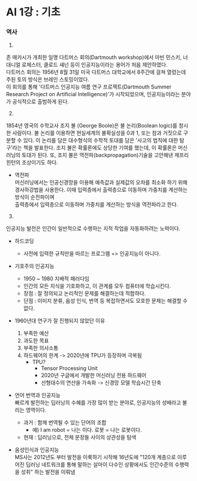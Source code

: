 # AI 1강 : 기초

### 역사
1.  
존 매카시가 개최한 일명 다트머스 회의(Dartmouth workshop)에서 마빈 민스키, 너대니얼 로체스터, 클로드 섀넌 등이 인공지능이라는 용어가 처음 제안하였다.  
다트머스 회의는 1956년 8월 31일 미국 다트머스 대학교에서 8주간에 걸쳐 열렸는데 주된 토의 방식은 브레인 스토밍이었다.  
이 회의를 통해 '다트머스 인공지능 여름 연구 프로젝트(Dartmouth Summer Research Project on Artificial Intelligence)'가 시작되었으며, 인공지능이라는 분야가 공식적으로 출범하게 된다.

2.  
1854년 영국의 수학교사 조지 불 (George Boole)은 불 논리(Boolean logic)를 창시한 사람이다.
불 논리를 이용하면 현실세계의 불확실성을 0과 1, 또는 참과 거짓으로 구분할 수 있다.
이 논리를 담은 대수형식의 수학적 토대를 담은 '사고의 법칙에 대한 탐구'라는 책을 발표한다.
조지 불은 확률론에도 상당한 기여를 했는데, 이 확률론은 머신러닝의 토대가 된다.
또, 조지 불은 역전파(backpropagation)기술을 고안해낸 제프리 힌턴의 조상이기도 하다.

- 역전파  
    머신러닝에서는 인공신경망을 이용해 예측값과 실제값의 오차를 최소화 하기 위해 경사하강법을 사용한다.
    이때 입력층에서 출력층으로 이동하며 가중치를 계산하는 방식이 순전파이며  
    출력층에서 입력층으로 이동하며 가중치를 계산하는 방식을 역전파라고 한다.

3. 
인공지능 발전은 인간이 일반적으로 수행하는 지적 작업을 자동화하려는 노력이다.

- 하드코딩
    + 사전에 입력한 규칙만을 따르는 프로그램 => 인공지능이 아니다.
- 기호주의 인공지능
    + 1950 ~ 1980 지배적 패러다임
    + 인간의 모든 지식을 기호화하고, 이 관계를 모두 컴퓨터에 학습시킨다.
    + 장점 : 잘 정의되고 논리적인 문제를 해결하는데 적합하다.
    + 단점 : 이미지 분류, 음성 인식, 번역 등 복잡하면서도 모호한 문제는 해결할 수 없다.

- 1960년대 연구가 잘 진행되지 않았던 이유
    1. 부족한 예산
    2. 과도한 목표
    3. 부족한 의사소통
    4. 하드웨어의 한계 -> 2020년에 TPU가 등장하며 극복됨
        - TPU?
            + Tensor Processing Unit
            + 2020년 구글에서 개발한 머신러닝 전용 하드웨어
            + 선형대수의 연산을 가속화 -> 신경망 모델 학습시간 단축

- 언어 번역과 인공지능   
    빠르게 발전하는 딥러닝의 수혜를 가장 많이 받는 분야로, 인공지능의 성배라고 불리는 영역이다.
    - 과거 : 함께 번역될 수 있는 단어의 조합
        + 예) I am robot = 나는 이다. 로봇 = 나는 로봇이다.
    - 현재 : 딥러닝으로, 전체 문장들 사이의 상관성을 탐색

- 음성인식과 인공지능  
    MS사는 2012년도 부터 발전을 이룩하기 시작해 16년도에 "120개 계층으로 이루어진 딥러닝 네트워크를 통해 말하는 살마이 다수인 상황에서도 인간수준의 수행력을 성취" 하는 발전을 이뤄냄
    